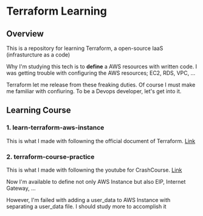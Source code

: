 # Terraform Learning

## Overview

This is a repository for learning Terraform, a open-source IaaS (infrasturcture as a code)

Why I'm studying this tech is to **define** a AWS resources with written code. I was getting trouble with configuring the AWS resources; EC2, RDS, VPC, ...

Terraform let me release from these freaking duties. Of course I must make me familiar with confiuring. To be a Devops developer, let's get into it.

## Learning Course

### 1. learn-terraform-aws-instance

This is what I made with followning the official document of Terraform.
[Link](https://learn.hashicorp.com/collections/terraform/aws-get-started)

### 2. terraform-course-practice

This is what I made with followning the youtube for CrashCourse. [Link](https://www.youtube.com/watch?v=SLB_c_ayRMo)

Now I'm available to define not only AWS Instance but also  EIP, Internet Gateway, ...

However, I'm failed with adding a user_data to AWS Instance with separating a user_data file. I should study more to accomplish it

